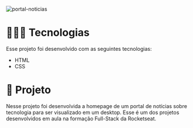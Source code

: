 

![portal-noticias](https://github.com/user-attachments/assets/e461ff2f-0af3-431b-8988-c3bd2337541f)



<h1>👨🏽‍💻 Tecnologias</h1>
Esse projeto foi desenvolvido com as seguintes tecnologias:
<ul>
<li>HTML</li>
<li>CSS</li>
</ul>
<h1>📝 Projeto</h1>
Nesse projeto foi desenvolvida a homepage de um portal de notícias sobre tecnologia para ser visualizado em um desktop.
Esse é um dos projetos desenvolvidos em aula na formação Full-Stack da Rocketseat.
